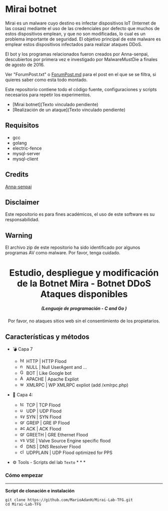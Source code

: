 # Mirai botnet

Mirai es un malware cuyo destino es infectar dispositivos IoT (Internet de las cosas) mediante el uso de las credenciales por defecto que muchos de estos dispositivos emplean, y que no son modificadas, lo cual es un problema importante de seguridad. El objetivo principal de este malware es emplear estos dispositivos infectados para realizar ataques DDoS.


El bot y los programas relacionados fueron creados por Anna-senpai, descubiertos por primera vez e investigado por MalwareMustDie a finales de agosto de 2016. 

Ver "ForumPost.txt" o [ForumPost.md](ForumPost.md) para el post en el que se se filtra, si quieres saber como esta todo montado.

Este repositorio contiene todo el código fuente, configuraciones y scripts necesarios para repetir los experimentos.

  * [Mirai botnet](Texto vinculado pendiente)
  * [Realización de un ataque](Texto vinculado pendiente)

  ## Requisitos
* gcc
* golang
* electric-fence
* mysql-server
* mysql-client

## Credits
[Anna-senpai](https://hackforums.net/showthread.php?tid=5420472)

## Disclaimer
Este repositorio es para fines académicos, el uso de este software es su responsabilidad.

## Warning
El archivo zip de este repositorio ha sido identificado por algunos programas AV como malware. Por favor, tenga cuidado.

<h1 align="center">Estudio, despliegue y modificación de la Botnet Mira - Botnet DDoS Ataques disponibles</h1>
<em><h5 align="center">(Lenguaje de programación - C and Go )</h5></em>

<p align="center">
  
<p align="center">Por favor, no ataques sitios web sin el consentimiento de los propietarios.</p>

## Características y métodos

 * 💣 Capa 7

   * <img src="https://img.icons8.com/cotton/344/domain.png" width="16" height="16" alt="http"> HTTP | HTTP Flood
   * <img src="https://img.icons8.com/plasticine/2x/null-symbol.png" width="16" height="16" alt="null"> NULL | Null UserAgent and ...
   * <img src="https://upload.wikimedia.org/wikipedia/commons/thumb/5/53/Google_%22G%22_Logo.svg/1024px-Google_%22G%22_Logo.svg.png" width="16" height="16" alt="Google bot"> BOT | Like Google bot
   * <img src="https://upload.wikimedia.org/wikipedia/commons/thumb/a/a8/Apache_HTTP_Server_Logo_%282016%29.svg/1000px-Apache_HTTP_Server_Logo_%282016%29.svg.png" width="16" height="16" alt="Apache Webserver"> APACHE | Apache Expliot
   * <img src="https://icon-library.com/images/icon-for-wordpress/icon-for-wordpress-16.jpg" width="16" height="16" alt="wordpress expliot"> XMLRPC | WP XMLRPC expliot (add /xmlrpc.php)



* 🧨 Capa 4: 
  * <img src="https://raw.githubusercontent.com/kgretzky/pwndrop/master/media/pwndrop-logo-512.png" width="16" height="16" alt="tcp"> TCP | TCP Flood 
  * <img src="https://styles.redditmedia.com/t5_2rxmiq/styles/profileIcon_snoob94cdb09-c26c-4c24-bd0c-66238623cc22-headshot.png" width="16" height="16" alt="udp"> UDP | UDP Flood 
  * <img src="https://cdn-icons-png.flaticon.com/512/1918/1918576.png" width="16" height="16" alt="syn"> SYN | SYN Flood
  * <img src="https://cdn-icons-png.flaticon.com/512/1017/1017466.png" width="16" height="16" alt="gre"> GREIP | GRE IP Flood
  * <img src="https://icon-library.com/images/icon-ping/icon-ping-28.jpg" width="16" height="16" alt="ack"> ACK | ACK Flood
  * <img src="https://s6.uupload.ir/files/1059643_g8hp.png" width="16" height="16" alt="greth"> GREETH | GRE Ethernet Flood
  * <img src="https://ia803109.us.archive.org/27/items/source-engine-video-projects/source-engine-video-projects_itemimage.png" width="16" height="16" alt="vse"> VSE | Valve Source Engine specific flood
  * <img src="https://cdn-icons-png.flaticon.com/512/2653/2653461.png" width="16" height="16" alt="dns"> DNS | DNS Resolver Flood
  * <img src="https://encrypted-tbn0.gstatic.com/images?q=tbn:ANd9GcRct5OvjSCpUftyRMm3evgdPOa-f8LbwJFO-A&usqp=CAU" width="16" height="16" alt="cldap"> UDPPLAIN | UDP Flood optimized for PPS

* ⚙️ Tools - Scripts del lab
`
Texto
`
  * 
  *
  *  


### Cómo empezar

---

**Script de clonación e instalación**

```shell script
git clone https://github.com/MarioAdanH/Mirai-Lab-TFG.git
cd Mirai-Lab-TFG


```

[github]: https://github.com/MarioAdanH 'GitHub'

